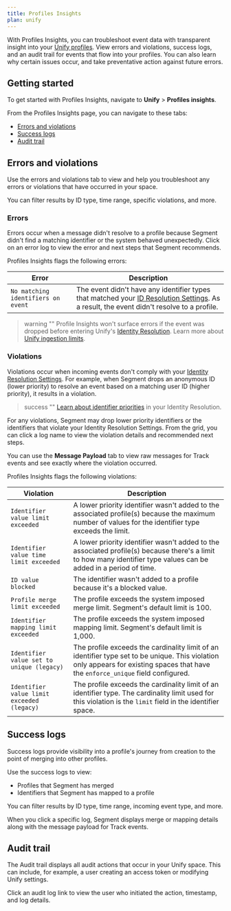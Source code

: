 ```yaml
---
title: Profiles Insights 
plan: unify
---
```


With Profiles Insights, you can troubleshoot event data with transparent insight into your [Unify profiles](/docs/unify/). View errors and violations, success logs, and an audit trail for events that flow into your profiles. You can also learn why certain issues occur, and take preventative action against future errors.

## Getting started

To get started with Profiles Insights, navigate to **Unify** > **Profiles insights**.

From the Profiles Insights page, you can navigate to these tabs:
- [Errors and violations](#errors-and-violations) 
- [Success logs](#success-logs)
- [Audit trail](#audit-trail)

## Errors and violations

Use the errors and violations tab to view and help you troubleshoot any errors or violations that have occurred in your space.

You can filter results by ID type, time range, specific violations, and more.

### Errors

Errors occur when a message didn't resolve to a profile because Segment didn't find a matching identifier or the system behaved unexpectedly. Click on an error log to view the error and next steps that Segment recommends. 

Profiles Insights flags the following errors:

| Error     | Description                                   |
|---------------|-----------------------------------------------|
| `No matching identifiers on event`  |  The event didn't have any identifier types that matched your [ID Resolution Settings](/docs/unify/identity-resolution/identity-resolution-settings). As a result, the event didn't resolve to a profile.                          |

> warning ""
> Profile Insights won't surface errors if the event was dropped before entering Unify's [Identity Resolution](/docs/unify/identity-resolution/). Learn more about [Unify ingestion limits](/docs/unify/product-limits/#unify-ingestion-limitations).

### Violations

Violations occur when incoming events don't comply with your [Identity Resolution Settings](/docs/unify/identity-resolution/identity-resolution-settings). For example, when Segment drops an anonymous ID (lower priority) to resolve an event based on a matching user ID (higher priority), it results in a violation. 

> success ""
> [Learn about identifier priorities](/docs/unify/identity-resolution/identity-resolution-settings/#priority) in your Identity Resolution.

For any violations, Segment may drop lower priority identifiers or the identifiers that violate your Identity Resolution Settings. From the grid, you can click a log name to view the violation details and recommended next steps. 

You can use the **Message Payload** tab to view raw messages for Track events and see exactly where the violation occurred.

Profiles Insights flags the following violations:

| Violation     | Description                                   |
|---------------|-----------------------------------------------|
| `Identifier value limit exceeded`  |  A lower priority identifier wasn't added to the associated profile(s) because the maximum number of values for the identifier type exceeds the limit.                           |
| `Identifier value time limit exceeded` | A lower priority identifier wasn't added to the associated profile(s) because there's a limit to how many identifier type values can be added in a period of time.                         |
| `ID value blocked`                     | The identifier wasn't added to a profile because it's a blocked value.                         |
| `Profile merge limit exceeded`         | The profile exceeds the system imposed merge limit. Segment's default limit is 100.                       |
| `Identifier mapping limit exceeded`    |  The profile exceeds the system imposed mapping limit. Segment's default limit is 1,000.                         |
| `Identifier value set to unique (legacy)` |  The profile exceeds the cardinality limit of an identifier type set to be unique. This violation only appears for existing spaces that have the `enforce_unique` field configured.                      |
| `Identifier value limit exceeded (legacy)` | The profile exceeds the cardinality limit of an identifier type. The cardinality limit used for this violation is the `limit` field in the identifier space.                     |

## Success logs

Success logs provide visibility into a profile's journey from creation to the point of merging into other profiles.  

Use the success logs to view:
- Profiles that Segment has merged
- Identifiers that Segment has mapped to a profile 

You can filter results by ID type, time range, incoming event type, and more.

When you click a specific log, Segment displays merge or mapping details along with the message payload for Track events.


## Audit trail

The Audit trail displays all audit actions that occur in your Unify space. This can include, for example, a user creating an access token or modifying Unify settings.

Click an audit log link to view the user who initiated the action, timestamp, and log details.


